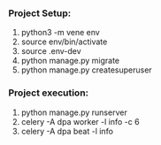 ### Project Setup:
1. python3 -m vene env
2. source env/bin/activate
3. source .env-dev
4. python manage.py migrate
5. python manage.py createsuperuser


### Project execution:
1. python manage.py runserver
2. celery -A dpa worker -l info -c 6
3. celery -A dpa beat -l info
